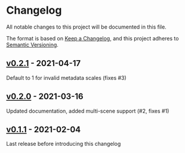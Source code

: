 # Changelog

All notable changes to this project will be documented in this file.

The format is based on [Keep a Changelog](https://keepachangelog.com/en/1.0.0/),
and this project adheres to [Semantic Versioning](https://semver.org/spec/v2.0.0.html).

## [v0.2.1] - 2021-04-17

Default to 1 for invalid metadata scales (fixes #3)

## [v0.2.0] - 2021-03-16

Updated documentation, added multi-scene support (#2, fixes #1)

## [v0.1.1] - 2021-02-04

Last release before introducing this changelog


[v0.2.1]: https://github.com/BodenmillerGroup/napari-czifile2/compare/v0.2.0...v0.2.1
[v0.2.0]: https://github.com/BodenmillerGroup/napari-czifile2/compare/v0.1.1...v0.2.0
[v0.1.1]: https://github.com/BodenmillerGroup/napari-czifile2/releases/tag/v0.1.1
